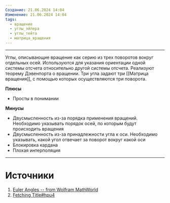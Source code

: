 ```yaml
---
Создание: 21.06.2024 14:04
Изменение: 21.06.2024 14:04
tags:
  - вращение
  - углы_эйлера
  - углы_тейта
  - матрица_вращения
---
```

***

Углы, описывающие вращение как серию из трех поворотов вокруг отдельных осей. Используются для указания ориентации одной системы отсчета относительно другой системы отсчета. Реализуют теорему Дэвенпорта о вращении. Три угла задают три [[Матрица вращения]], с помощью которых осуществляются три поворота.

**Плюсы**

- Просты в понимании

**Минусы**

- Двусмысленность из-за порядка применения вращений. Необходимо указывать порядок осей, по которым будут происходить вращения
- Двусмысленность из-за принадлежности угла к оси. Необходимо указывать, какой угол отвечает за поворот вокруг какой оси
- Блокировка кардана
- Плохая интерполяция

***

# Источники
1. [Euler Angles -- from Wolfram MathWorld](https://mathworld.wolfram.com/EulerAngles.html#:~:text=The%20three%20angles%20giving%20the%20three%20rotation)
2. [Fetching Title#hpu4](https://academicflight.com/articles/kinematics/rotation-formalisms/euler-angles/#:~:text=The%20above%20attitude%20description%20by%20means%20of%20Euler%20angles)